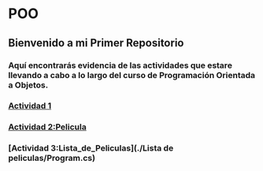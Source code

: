 # POO

## Bienvenido a mi Primer Repositorio

### Aquí encontrarás evidencia de las actividades que estare llevando a cabo a lo largo del curso de Programación Orientada a Objetos.

### [Actividad 1](./Setup/README.md)

### [Actividad 2:Pelicula](./Pelicula/Program.cs)

### [Actividad 3:Lista_de_Peliculas](./Lista de peliculas/Program.cs)